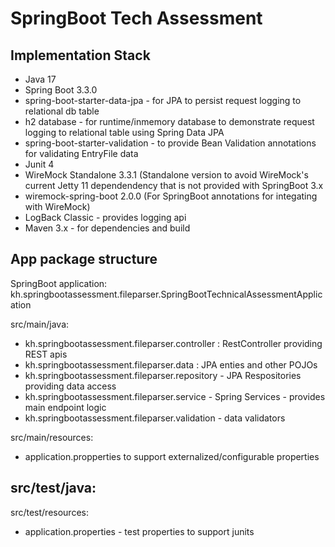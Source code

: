 # SpringBoot Tech Assessment

## Implementation Stack
- Java 17
- Spring Boot 3.3.0
- spring-boot-starter-data-jpa - for JPA to persist request logging to relational db table
- h2 database - for runtime/inmemory database to demonstrate request logging to relational table using Spring Data JPA
- spring-boot-starter-validation - to provide Bean Validation annotations for validating EntryFile data
- Junit 4
- WireMock Standalone 3.3.1 (Standalone version to avoid WireMock's current Jetty 11 dependendency that is not provided
with SpringBoot 3.x
- wiremock-spring-boot 2.0.0 (For SpringBoot annotations for integating with WireMock)
- LogBack Classic - provides logging api
- Maven 3.x - for dependencies and build

## App package structure

SpringBoot application: kh.springbootassessment.fileparser.SpringBootTechnicalAssessmentApplication

src/main/java:

- kh.springbootassessment.fileparser.controller : RestController providing REST apis
- kh.springbootassessment.fileparser.data : JPA enties and other POJOs
- kh.springbootassessment.fileparser.repository - JPA Respositories providing data access
- kh.springbootassessment.fileparser.service - Spring Services - provides main endpoint logic
- kh.springbootassessment.fileparser.validation - data validators

src/main/resources:
- application.propperties to support externalized/configurable properties

src/test/java:
- 

src/test/resources:
- application.properties - test properties to support junits
